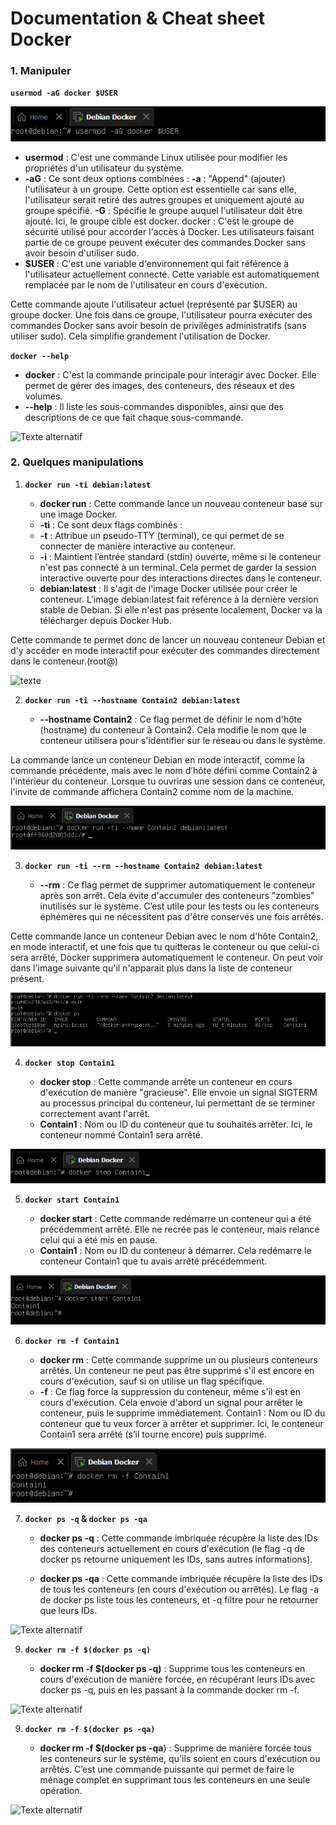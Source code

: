 # Documentation & Cheat sheet Docker

### 1. Manipuler

**``usermod -aG docker $USER``**

![](https://github.com/Shanks69000/Docker-Doc/blob/main/img-Docker/Docker-Manipulation1.png)

- **usermod** : C'est une commande Linux utilisée pour modifier les propriétés d'un utilisateur du système.
- **-aG** : Ce sont deux options combinées :
        **-a** : "Append" (ajouter) l'utilisateur à un groupe. Cette option est essentielle car sans elle, l'utilisateur serait retiré des autres groupes et uniquement ajouté au groupe spécifié.
        **-G** : Spécifie le groupe auquel l'utilisateur doit être ajouté. Ici, le groupe cible est docker.
    docker : C'est le groupe de sécurité utilisé pour accorder l'accès à Docker. Les utilisateurs faisant partie de ce groupe peuvent exécuter des commandes Docker sans avoir besoin d'utiliser sudo.
- **$USER** : C'est une variable d'environnement qui fait référence à l'utilisateur actuellement connecté. Cette variable est automatiquement remplacée par le nom de l'utilisateur en cours d'exécution.

Cette commande ajoute l'utilisateur actuel (représenté par $USER) au groupe docker. Une fois dans ce groupe, l'utilisateur pourra exécuter des commandes Docker sans avoir besoin de privilèges administratifs (sans utiliser sudo). Cela simplifie grandement l'utilisation de Docker.

**``docker --help``**

- **docker** : C'est la commande principale pour interagir avec Docker. Elle permet de gérer des images, des conteneurs, des réseaux et des volumes.
- **--help** : Il liste les sous-commandes disponibles, ainsi que des descriptions de ce que fait chaque sous-commande.

![Texte alternatif](/chemin/access/image.jpg "Titre de l'image")

### 2. Quelques manipulations

1. **``docker run -ti debian:latest``**

    - **docker run** : Cette commande lance un nouveau conteneur basé sur une image Docker.
    - **-ti** : Ce sont deux flags combinés :
    - **-t** : Attribue un pseudo-TTY (terminal), ce qui permet de se connecter de manière interactive au conteneur.
     - **-i** : Maintient l’entrée standard (stdin) ouverte, même si le conteneur n'est pas connecté à un terminal. Cela permet de garder la session interactive ouverte pour des interactions directes dans le conteneur.
    - **debian:latest** : Il s'agit de l'image Docker utilisée pour créer le conteneur. L'image 
    debian:latest fait référence à la dernière version stable de Debian. Si elle n'est pas présente localement, Docker va la télécharger depuis Docker Hub.

Cette commande te permet donc de lancer un nouveau conteneur Debian et d'y accéder en mode interactif pour exécuter des commandes directement dans le conteneur.(root@<id du conteneur>)

![texte]()

2. **``docker run -ti --hostname Contain2 debian:latest``**

    - **--hostname Contain2** : Ce flag permet de définir le nom d'hôte (hostname) du conteneur à Contain2. Cela modifie le nom que le conteneur utilisera pour s'identifier sur le réseau ou dans le système.

La commande lance un conteneur Debian en mode interactif, comme la commande précédente, mais avec le nom d’hôte défini comme Contain2 à l'intérieur du conteneur. Lorsque tu ouvriras une session dans ce conteneur, l'invite de commande affichera Contain2 comme nom de la machine.

![](https://github.com/Shanks69000/Docker-Doc/blob/main/img-Docker/Docker-Manipulation2.png)

3. **``docker run -ti --rm --hostname Contain2 debian:latest``**

    - **--rm** : Ce flag permet de supprimer automatiquement le conteneur après son arrêt. Cela évite d'accumuler des conteneurs "zombies" inutilisés sur le système. C’est utile pour les tests ou les conteneurs éphémères qui ne nécessitent pas d'être conservés une fois arrêtés.

Cette commande lance un conteneur Debian avec le nom d'hôte Contain2, en mode interactif, et une fois que tu quitteras le conteneur ou que celui-ci sera arrêté, Docker supprimera automatiquement le conteneur.
On peut voir dans l'image suivante qu'il n'apparait plus dans la liste de conteneur présent.

![](https://github.com/Shanks69000/Docker-Doc/blob/main/img-Docker/Docker-Manipulation4.png)

4. **``docker stop Contain1``**

    - **docker stop** : Cette commande arrête un conteneur en cours d'exécution de manière "gracieuse". Elle envoie un signal SIGTERM au processus principal du conteneur, lui permettant de se terminer correctement avant l'arrêt.
    - **Contain1** : Nom ou ID du conteneur que tu souhaites arrêter. Ici, le conteneur nommé Contain1 sera arrêté.

![](https://github.com/Shanks69000/Docker-Doc/blob/main/img-Docker/Docker-Manipulation5.png)

5. **``docker start Contain1``**

    - **docker start** : Cette commande redémarre un conteneur qui a été précédemment arrêté. Elle ne recrée pas le conteneur, mais relance celui qui a été mis en pause.
    - **Contain1** : Nom ou ID du conteneur à démarrer. Cela redémarre le conteneur Contain1 que tu avais arrêté précédemment.

![](https://github.com/Shanks69000/Docker-Doc/blob/main/img-Docker/Docker-Manipulation6.png)

6. **``docker rm -f Contain1``**

    - **docker rm** : Cette commande supprime un ou plusieurs conteneurs arrêtés. Un conteneur ne peut pas être supprimé s'il est encore en cours d'exécution, sauf si on utilise un flag spécifique.
    - **-f** : Ce flag force la suppression du conteneur, même s'il est en cours d'exécution. Cela envoie d'abord un signal pour arrêter le conteneur, puis le supprime immédiatement.
    Contain1 : Nom ou ID du conteneur que tu veux forcer à arrêter et supprimer. Ici, le conteneur Contain1 sera arrêté (s’il tourne encore) puis supprimé.

![](https://github.com/Shanks69000/Docker-Doc/blob/main/img-Docker/Docker-Manipulation7.png)

7. **``docker ps -q`` & ``docker ps -qa``**

    - **docker ps -q** : Cette commande imbriquée récupère la liste des IDs des conteneurs actuellement en cours d'exécution (le flag -q de docker ps retourne uniquement les IDs, sans autres informations).

    - **docker ps -qa** : Cette commande imbriquée récupère la liste des IDs de tous les conteneurs (en cours d'exécution ou arrêtés). Le flag -a de docker ps liste tous les conteneurs, et -q filtre pour ne retourner que leurs IDs.

![Texte alternatif](/chemin/access/image.jpg "Titre de l'image")

9. **``docker rm -f $(docker ps -q)``**

    - **docker rm -f $(docker ps -q)** : Supprime tous les conteneurs en cours d'exécution de manière forcée, en récupérant leurs IDs avec docker ps -q, puis en les passant à la commande docker rm -f.

![Texte alternatif](/chemin/access/image.jpg "Titre de l'image")

9. **``docker rm -f $(docker ps -qa)``**

    - **docker rm -f $(docker ps -qa**) : Supprime de manière forcée tous les conteneurs sur le système, qu'ils soient en cours d'exécution ou arrêtés. C’est une commande puissante qui permet de faire le ménage complet en supprimant tous les conteneurs en une seule opération.


![Texte alternatif](/chemin/access/image.jpg "Titre de l'image")


